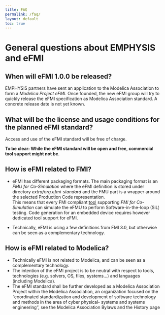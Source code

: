 ```yaml
---
title: FAQ
permalink: /faq/
layout: default
toc: true
---
```


# General questions about EMPHYSIS and eFMI

## When will eFMI 1.0.0 be released?

 EMPHYSIS partners have sent an application to the Modelica Association to form a _Modelica Project eFMI_.
 Once founded, the new eFMI group will try to quickly release the eFMI specification as
 Modelica Association standard. A concrete release date is not yet known.

## What will be the license and usage conditions for the planned eFMI standard?

Access and use of the eFMI standard will be free of charge. 

**To be clear: While the eFMI standard will be open and free, commercial tool support might not be.**


## How is eFMI related to FMI?

- eFMI has different packaging formats. The main packaging format is an _FMU for Co-Simulation_
  where the eFMI definition is stored under directory _extra/org.efmi-standard_ and the FMU part is
  a wrapper around the selected Production Code representation.  
  This means that every FMI compliant [tool](https://fmi-standard.org/tools) supporting _FMI for Co-Simulation_ can simulate
  the eFMU to perform Software-in-the-loop (SiL) testing.
  Code generation for an embedded device requires however dedicated tool support for eFMI.
 
- Technically, eFMI is using a few definitions from FMI 3.0, but otherwise can be seen as a complementary technology.


## How is eFMI related to Modelica?

- Technically eFMI is not related to Modelica, and can be seen as a complementary technology.
- The intention of the eFMI project is to be neutral with respect to tools, technologies (e.g. solvers, OS, files, systems…) and languages (including Modelica).
- The eFMI standard shall be further developed as a Modelica Association Project within the Modelica Association, an organization focused on the “coordinated standardization and development of software technology and methods in the area of cyber physical- systems and systems engineering”, see the Modelica Association Bylaws and the History page
